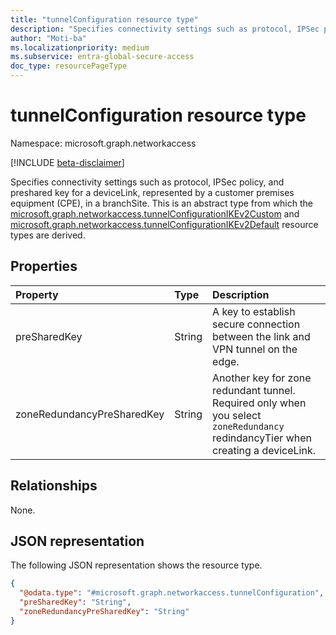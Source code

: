 ```yaml
---
title: "tunnelConfiguration resource type"
description: "Specifies connectivity settings such as protocol, IPSec policy, and preshared key for a customer premises equipment (CPE) in a branchSite."
author: "Moti-ba"
ms.localizationpriority: medium
ms.subservice: entra-global-secure-access
doc_type: resourcePageType
---
```


# tunnelConfiguration resource type

Namespace: microsoft.graph.networkaccess

[!INCLUDE [beta-disclaimer](../../includes/beta-disclaimer.md)]

Specifies connectivity settings such as protocol, IPSec policy, and preshared key for a deviceLink, represented by a customer premises equipment (CPE), in a branchSite.
This is an abstract type from which the [microsoft.graph.networkaccess.tunnelConfigurationIKEv2Custom](networkaccess-tunnelconfigurationikev2custom.md) and [microsoft.graph.networkaccess.tunnelConfigurationIKEv2Default](networkaccess-tunnelconfigurationikev2default.md) resource types are derived.

## Properties
|Property|Type|Description|
|:---|:---|:---|
|preSharedKey|String|A key to establish secure connection between the link and VPN tunnel on the edge.|
|zoneRedundancyPreSharedKey|String|Another key for zone redundant tunnel. Required only when you select `zoneRedundancy` redindancyTier when creating a deviceLink.|

## Relationships
None.

## JSON representation
The following JSON representation shows the resource type.
<!-- {
  "blockType": "resource",
  "@odata.type": "microsoft.graph.networkaccess.tunnelConfiguration"
}
-->
``` json
{
  "@odata.type": "#microsoft.graph.networkaccess.tunnelConfiguration",
  "preSharedKey": "String",
  "zoneRedundancyPreSharedKey": "String"
}
```


